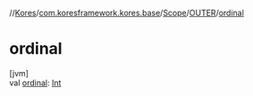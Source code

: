 //[Kores](../../../../index.md)/[com.koresframework.kores.base](../../index.md)/[Scope](../index.md)/[OUTER](index.md)/[ordinal](ordinal.md)

# ordinal

[jvm]\
val [ordinal](ordinal.md): [Int](https://kotlinlang.org/api/latest/jvm/stdlib/kotlin/-int/index.html)
